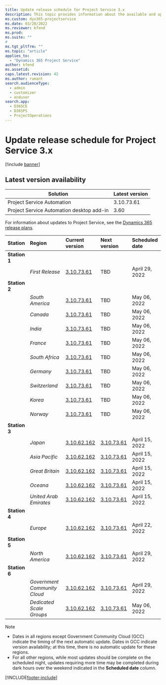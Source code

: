 ```yaml
---
title: Update release schedule for Project Service 3.x
description: This topic provides information about the available and upcoming releases of Dynamics 365 Project Service Automation.
ms.custom: dyn365-projectservice
ms.date: 03/28/2022
ms.reviewer: kfend
ms.prod:
ms.suite: ""
#
ms.tgt_pltfrm: ""
ms.topic: "article"
applies_to: 
  - "Dynamics 365 Project Service"
author: kfend
ms.assetid: 
caps.latest.revision: 42
ms.author: rumant
search.audienceType: 
  - admin
  - customizer
  - enduser
search.app: 
  - D365CE
  - D365PS
  - ProjectOperations
---
```


# Update release schedule for Project Service 3.x

[!include [banner](../includes/psa-now-project-operations.md)]

## Latest version availability

| Solution  | Latest version |
|-------|----|
| Project Service Automation    | 3.10.73.61 |
| Project Service Automation desktop add-in                | 3.60          |

For information about updates to Project Service, see the [Dynamics 365 release plans](/dynamics365/release-plans/). 

| Station  | Region | Current version | Next version |  Scheduled date
| :---   | :---   | :---   | :---   |:---   |         
|<strong>Station 1</strong> | |  |  | |
| | <i>First Release</i> | [3.10.73.61](whats-new-ur-42.md) | TBD | April 29, 2022
|<strong>Station 2</strong> | |  |  | |
| | <i>South America</i> | [3.10.73.61](whats-new-ur-42.md) | TBD | May 06, 2022
| | <i>Canada</i> | [3.10.73.61](whats-new-ur-42.md) | TBD | May 06, 2022
| | <i>India</i> | [3.10.73.61](whats-new-ur-42.md) | TBD | May 06, 2022
| | <i>France</i> | [3.10.73.61](whats-new-ur-42.md) | TBD | May 06, 2022
| | <i>South Africa</i> | [3.10.73.61](whats-new-ur-42.md) | TBD | May 06, 2022
| | <i>Germany</i> | [3.10.73.61](whats-new-ur-42.md) | TBD | May 06, 2022
| | <i>Switzerland</i> | [3.10.73.61](whats-new-ur-42.md) | TBD | May 06, 2022
| | <i>Korea</i> | [3.10.73.61](whats-new-ur-42.md) | TBD | May 06, 2022
| | <i>Norway</i> | [3.10.73.61](whats-new-ur-42.md) | TBD | May 06, 2022
|<strong>Station 3</strong> | |  |  | |
| | <i>Japan</i> | [3.10.62.162](whats-new-ur-41.md) | [3.10.73.61](whats-new-ur-42.md) | April 15, 2022
| | <i>Asia Pacific</i> | [3.10.62.162](whats-new-ur-41.md) | [3.10.73.61](whats-new-ur-42.md) | April 15, 2022
| | <i>Great Britain</i> | [3.10.62.162](whats-new-ur-41.md) | [3.10.73.61](whats-new-ur-42.md) | April 15, 2022
| | <i>Oceana</i> | [3.10.62.162](whats-new-ur-41.md) | [3.10.73.61](whats-new-ur-42.md) | April 15, 2022
| | <i>United Arab Emirates</i> | [3.10.62.162](whats-new-ur-41.md) | [3.10.73.61](whats-new-ur-42.md) | April 15, 2022
|<strong>Station 4</strong> | |  |  | |
| | <i>Europe</i> | [3.10.62.162](whats-new-ur-41.md) | [3.10.73.61](whats-new-ur-42.md) | April 22, 2022
|<strong>Station 5</strong> | |  |  | |
| | <i>North America</i> | [3.10.62.162](whats-new-ur-41.md) | [3.10.73.61](whats-new-ur-42.md) | April 29, 2022
|<strong>Station 6</strong> | |  |  | |
| | <i>Government Community Cloud</i> | [3.10.62.162](whats-new-ur-41.md) | [3.10.73.61](whats-new-ur-42.md) | April 29, 2022
| | <i>Dedicated Scale Groups</i> | [3.10.62.162](whats-new-ur-41.md) | [3.10.73.61](whats-new-ur-42.md) | May 06, 2022




>[!Note]
> - Dates in all regions except Government Community Cloud (GCC) indicate the timing of the next automatic update. Dates in GCC indicate version availability; at this time, there is no automatic update for these regions.
> - For all other regions, while most updates should be complete on the scheduled night, updates requiring more time may be completed during dark hours over the weekend indicated in the **Scheduled date** column.


[!INCLUDE[footer-include](../includes/footer-banner.md)]
